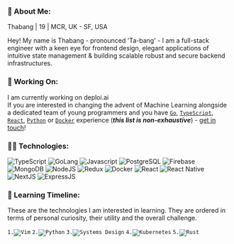 <!--
**4thabang/4thabang** is a ✨ _special_ ✨ repository because its `README.md` (this file) appears on your GitHub profile.
-->

### 👋 About Me:

Thabang | 19 | MCR, UK - SF, USA

Hey! My name is Thabang - pronounced 'Ta-bang' - I am a full-stack engineer with a keen eye for frontend design, elegant applications of intuitive state management & building scalable robust and secure backend infrastructures.

### 🚀 Working On:
I am currently working on deploi.ai
<br/>
If you are interested in changing the advent of Machine Learning alongside a dedicated team of young programmers and you have [`Go`](https://golang.org/), [`TypeScript`](https://www.typescriptlang.org/), [`React`](https://reactjs.org/), [`Python`](https://www.python.org/) or [`Docker`](https://www.docker.com/) experience (_**this list is non-exhaustive**_) - [get in touch](mailto:thabang@fordabl.com)!

### 👨‍💻 Technologies:
<p display="inline-flex">
<!--Programming Languages-->
<img src="https://img.shields.io/badge/Lang-TypeScript-3278C6?style=flat-square" alt="TypeScript">
<img src="https://img.shields.io/badge/Lang-Go-7FD5EA?style=flat-square" alt="GoLang">
<img src="https://img.shields.io/badge/Lang-JavaScript-F8C751?style=flat-square" alt="Javascript">
<!--DBMS/DB-->
<img src="https://img.shields.io/badge/DB-PostgresSQL-336791?style=flat-square" alt="PostgreSQL">
<img src="https://img.shields.io/badge/DB-Firebase-FFCB2B?style=flat-square" alt="Firebase">
<img src="https://img.shields.io/badge/DB-MongoDB-13AA52?style=flat-square" alt="MongoDB">
<!--Runtime-->
<img src="https://img.shields.io/badge/Runtime-NodeJS-036E00?style=flat-square" alt="NodeJS">
<!--Tool-->
<img src="https://img.shields.io/badge/Tool-Redux-764ABC?style=flat-square" alt="Redux">
<img src="https://img.shields.io/badge/Tool-Docker-369DED?style=flat-square" alt="Docker">
<!--Frameworks-->
<img src="https://img.shields.io/badge/Framework-React-61DAFB?style=flat-square" alt="React">
<img src="https://img.shields.io/badge/Framework-React%20Native-61DAFB?style=flat-square" alt="React Native">
<img src="https://img.shields.io/badge/Framework-NextJS-111111?style=flat-square" alt="NextJS">
<img src="https://img.shields.io/badge/Framework-ExpressJS-323232?style=flat-square" alt="ExpressJS">
</p>

### 🧠 Learning Timeline:
These are the technologies I am interested in learning. They are ordered in terms of personal curiosity, their utility and the overall challenge.

<p display="inline-flex">  
<code>1.<img src="https://img.shields.io/badge/Tool-Vim-009833?style=flat-square" alt="Vim"></code>
<code>2.<img src="https://img.shields.io/badge/Lang-Python-408BC5?style=flat-square" alt="Python"></code>
<code>3.<img src="https://img.shields.io/badge/Tool-Systems%20Design-338CF5?style=flat-square" alt="Systems Design"></code>
<code>4.<img src="https://img.shields.io/badge/Tool-Kubernetes-326DE6?style=flat-square" alt="Kubernetes"></code>
<code>5.<img src="https://img.shields.io/badge/Lang-Rust-F14A00?style=flat-square" alt="Rust"></code>
</p>
